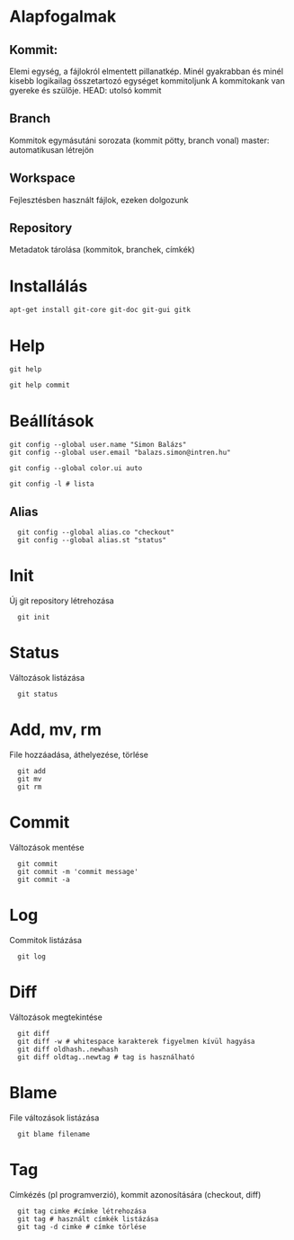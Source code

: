 # Alapfogalmak

## Kommit:
Elemi egység, a fájlokról elmentett pillanatkép.
Minél gyakrabban és minél kisebb logikailag összetartozó egységet kommitoljunk
A kommitokank van gyereke és szülője.
HEAD: utolsó kommit

## Branch
Kommitok egymásutáni sorozata
(kommit pötty, branch vonal)
master: automatikusan létrejön

## Workspace
Fejlesztésben használt fájlok, ezeken dolgozunk

## Repository
Metadatok tárolása (kommitok, branchek, címkék)

# Installálás

```
apt-get install git-core git-doc git-gui gitk
```

# Help

```
git help
```

```
git help commit
```

# Beállítások

```
git config --global user.name "Simon Balázs"
git config --global user.email "balazs.simon@intren.hu"

git config --global color.ui auto

git config -l # lista
```

## Alias
```
  git config --global alias.co "checkout"
  git config --global alias.st "status"
```

# Init
Új git repository létrehozása
```
  git init
```

# Status
Változások listázása
```
  git status
```

# Add, mv, rm
File hozzáadása, áthelyezése, törlése
```
  git add
  git mv
  git rm
```

# Commit  
Változások mentése
```
  git commit
  git commit -m 'commit message'
  git commit -a
```

# Log
Commitok listázása
```
  git log
```

# Diff
Változások megtekintése
```
  git diff
  git diff -w # whitespace karakterek figyelmen kívül hagyása
  git diff oldhash..newhash
  git diff oldtag..newtag # tag is használható
```

# Blame
File változások listázása
```
  git blame filename
```

# Tag
Címkézés (pl programverzió), kommit azonosítására (checkout, diff)
```
  git tag cimke #címke létrehozása
  git tag # használt címkék listázása
  git tag -d cimke # címke törlése
```
